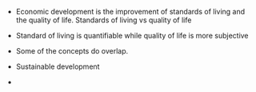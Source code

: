 - Economic development is the improvement of standards of living and the quality of life.
Standards of living vs quality of life
- Standard of living is quantifiable while quality of life is more subjective
- Some of the concepts do overlap. 

- Sustainable development
- 